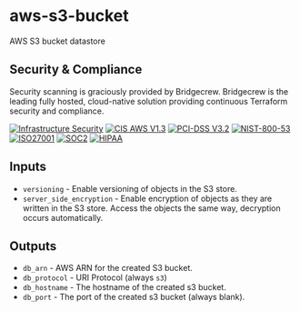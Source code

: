 # aws-s3-bucket

AWS S3 bucket datastore

## Security & Compliance

Security scanning is graciously provided by Bridgecrew. Bridgecrew is the leading fully hosted, cloud-native solution providing continuous Terraform security and compliance.

[![Infrastructure Security](https://www.bridgecrew.cloud/badges/github/nullstone-modules/aws-s3-bucket/general)](https://www.bridgecrew.cloud/link/badge?vcs=github&fullRepo=nullstone-modules%2Faws-s3-bucket&benchmark=INFRASTRUCTURE+SECURITY)
[![CIS AWS V1.3](https://www.bridgecrew.cloud/badges/github/nullstone-modules/aws-s3-bucket/cis_aws_13)](https://www.bridgecrew.cloud/link/badge?vcs=github&fullRepo=nullstone-modules%2Faws-s3-bucket&benchmark=CIS+AWS+V1.3)
[![PCI-DSS V3.2](https://www.bridgecrew.cloud/badges/github/nullstone-modules/aws-s3-bucket/pci)](https://www.bridgecrew.cloud/link/badge?vcs=github&fullRepo=nullstone-modules%2Faws-s3-bucket&benchmark=PCI-DSS+V3.2)
[![NIST-800-53](https://www.bridgecrew.cloud/badges/github/nullstone-modules/aws-s3-bucket/nist)](https://www.bridgecrew.cloud/link/badge?vcs=github&fullRepo=nullstone-modules%2Faws-s3-bucket&benchmark=NIST-800-53)
[![ISO27001](https://www.bridgecrew.cloud/badges/github/nullstone-modules/aws-s3-bucket/iso)](https://www.bridgecrew.cloud/link/badge?vcs=github&fullRepo=nullstone-modules%2Faws-s3-bucket&benchmark=ISO27001)
[![SOC2](https://www.bridgecrew.cloud/badges/github/nullstone-modules/aws-s3-bucket/soc2)](https://www.bridgecrew.cloud/link/badge?vcs=github&fullRepo=nullstone-modules%2Faws-s3-bucket&benchmark=SOC2)
[![HIPAA](https://www.bridgecrew.cloud/badges/github/nullstone-modules/aws-s3-bucket/hipaa)](https://www.bridgecrew.cloud/link/badge?vcs=github&fullRepo=nullstone-modules%2Faws-s3-bucket&benchmark=HIPAA)

## Inputs

- `versioning` - Enable versioning of objects in the S3 store.
- `server_side_encryption` - Enable encryption of objects as they are written in the S3 store. Access the objects the same way, decryption occurs automatically. 

## Outputs

- `db_arn` - AWS ARN for the created S3 bucket.
- `db_protocol` - URI Protocol (always `s3`)
- `db_hostname` - The hostname of the created s3 bucket.
- `db_port` - The port of the created s3 bucket (always blank).
